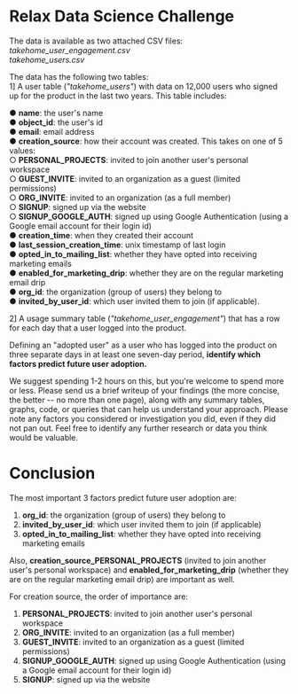 # Relax Data Science Challenge
The data is available as two attached CSV files:   
*takehome_user_engagement.csv*  
*takehome_users.csv*

The data has the following two tables:   
1] A user table (*"takehome_users"*) with data on 12,000 users who signed up for the product in the last two years.  This table includes:   

● __name__: the user's name   
● __object_id__: the user's id   
● __email__: email address   
● __creation_source__: how their account was created. This takes on one of 5 values:   
○ __PERSONAL_PROJECTS__: invited to join another user's personal workspace   
○ __GUEST_INVITE__: invited to an organization as a guest (limited permissions)   
○ __ORG_INVITE__: invited to an organization (as a full member)   
○ __SIGNUP__: signed up via the website   
○ __SIGNUP_GOOGLE_AUTH__: signed up using Google Authentication (using a Google email account for their login id)   
● __creation_time__: when they created their account   
● __last_session_creation_time__: unix timestamp of last login   
● __opted_in_to_mailing_list__: whether they have opted into receiving marketing emails   
● __enabled_for_marketing_drip__: whether they are on the regular marketing email drip   
● __org_id__: the organization (group of users) they belong to   
● __invited_by_user_id__: which user invited them to join (if applicable).   

2] A usage summary table (*"takehome_user_engagement"*) that has a row for each day that a user logged into the product. 

Defining an "adopted user" as a user who has logged into the product on three separate days in at least one seven-day period, **identify which factors predict future user adoption.** 
 
We suggest spending 1-2 hours on this, but you're welcome to spend more or less. Please send us a brief writeup of your findings (the more concise, the better -- no more than one page), along with any summary tables, graphs, code, or queries that can help us understand your approach. Please note any factors you considered or investigation you did, even if they did not pan out. Feel free to identify any further research or data you think would be valuable. 

# Conclusion
The most important 3 factors predict future user adoption are:
1. **org_id**: the organization (group of users) they belong to
2. **invited_by_user_id**: which user invited them to join (if applicable)
3. **opted_in_to_mailing_list**: whether they have opted into receiving marketing emails

Also, **creation_source_PERSONAL_PROJECTS** (invited to join another user's personal workspace) and **enabled_for_marketing_drip** (whether they are on the regular marketing email drip) are important as well. 

For creation source, the order of importance are:
1. __PERSONAL_PROJECTS__: invited to join another user's personal workspace
2. __ORG_INVITE__: invited to an organization (as a full member) 
3. __GUEST_INVITE__: invited to an organization as a guest (limited permissions)
4. __SIGNUP_GOOGLE_AUTH__: signed up using Google Authentication (using a Google email account for their login id) 
5. __SIGNUP__: signed up via the website
